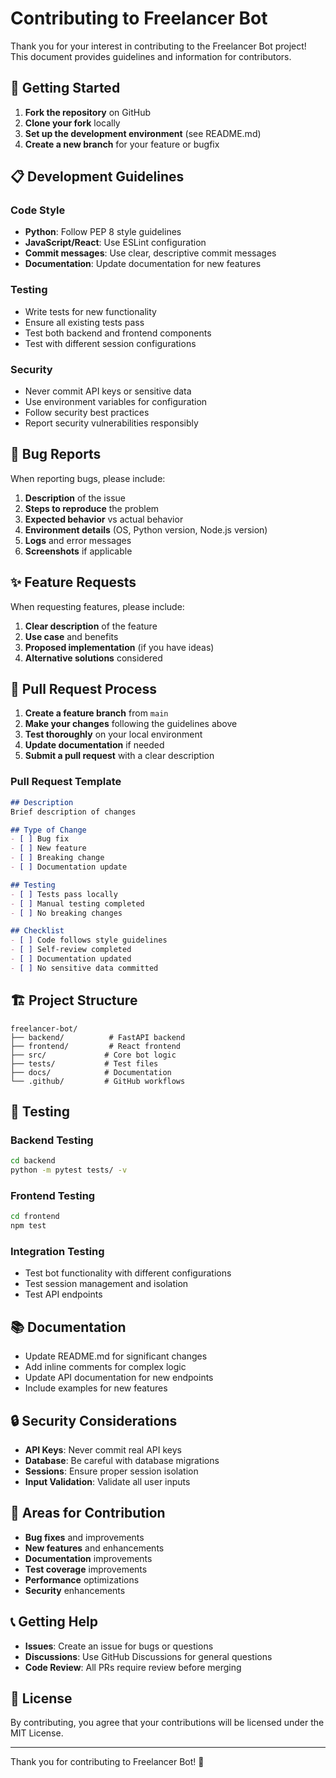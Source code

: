 # Contributing to Freelancer Bot

Thank you for your interest in contributing to the Freelancer Bot project! This document provides guidelines and information for contributors.

## 🚀 Getting Started

1. **Fork the repository** on GitHub
2. **Clone your fork** locally
3. **Set up the development environment** (see README.md)
4. **Create a new branch** for your feature or bugfix

## 📋 Development Guidelines

### Code Style

- **Python**: Follow PEP 8 style guidelines
- **JavaScript/React**: Use ESLint configuration
- **Commit messages**: Use clear, descriptive commit messages
- **Documentation**: Update documentation for new features

### Testing

- Write tests for new functionality
- Ensure all existing tests pass
- Test both backend and frontend components
- Test with different session configurations

### Security

- Never commit API keys or sensitive data
- Use environment variables for configuration
- Follow security best practices
- Report security vulnerabilities responsibly

## 🐛 Bug Reports

When reporting bugs, please include:

1. **Description** of the issue
2. **Steps to reproduce** the problem
3. **Expected behavior** vs actual behavior
4. **Environment details** (OS, Python version, Node.js version)
5. **Logs** and error messages
6. **Screenshots** if applicable

## ✨ Feature Requests

When requesting features, please include:

1. **Clear description** of the feature
2. **Use case** and benefits
3. **Proposed implementation** (if you have ideas)
4. **Alternative solutions** considered

## 🔧 Pull Request Process

1. **Create a feature branch** from `main`
2. **Make your changes** following the guidelines above
3. **Test thoroughly** on your local environment
4. **Update documentation** if needed
5. **Submit a pull request** with a clear description

### Pull Request Template

```markdown
## Description
Brief description of changes

## Type of Change
- [ ] Bug fix
- [ ] New feature
- [ ] Breaking change
- [ ] Documentation update

## Testing
- [ ] Tests pass locally
- [ ] Manual testing completed
- [ ] No breaking changes

## Checklist
- [ ] Code follows style guidelines
- [ ] Self-review completed
- [ ] Documentation updated
- [ ] No sensitive data committed
```

## 🏗️ Project Structure

```
freelancer-bot/
├── backend/          # FastAPI backend
├── frontend/         # React frontend
├── src/             # Core bot logic
├── tests/           # Test files
├── docs/            # Documentation
└── .github/         # GitHub workflows
```

## 🧪 Testing

### Backend Testing
```bash
cd backend
python -m pytest tests/ -v
```

### Frontend Testing
```bash
cd frontend
npm test
```

### Integration Testing
- Test bot functionality with different configurations
- Test session management and isolation
- Test API endpoints

## 📚 Documentation

- Update README.md for significant changes
- Add inline comments for complex logic
- Update API documentation for new endpoints
- Include examples for new features

## 🔒 Security Considerations

- **API Keys**: Never commit real API keys
- **Database**: Be careful with database migrations
- **Sessions**: Ensure proper session isolation
- **Input Validation**: Validate all user inputs

## 🎯 Areas for Contribution

- **Bug fixes** and improvements
- **New features** and enhancements
- **Documentation** improvements
- **Test coverage** improvements
- **Performance** optimizations
- **Security** enhancements

## 📞 Getting Help

- **Issues**: Create an issue for bugs or questions
- **Discussions**: Use GitHub Discussions for general questions
- **Code Review**: All PRs require review before merging

## 📄 License

By contributing, you agree that your contributions will be licensed under the MIT License.

---

Thank you for contributing to Freelancer Bot! 🎉

